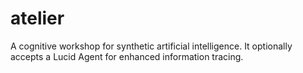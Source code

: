 # atelier

A cognitive workshop for synthetic artificial intelligence. It optionally accepts a Lucid Agent for enhanced information tracing.
